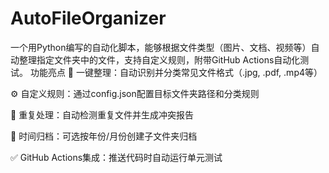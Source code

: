 # AutoFileOrganizer
一个用Python编写的自动化脚本，能够根据文件类型（图片、文档、视频等）自动整理指定文件夹中的文件，支持自定义规则，附带GitHub Actions自动化测试。
功能亮点
📂 一键整理：自动识别并分类常见文件格式（.jpg, .pdf, .mp4等）

⚙️ 自定义规则：通过config.json配置目标文件夹路径和分类规则

🧹 重复处理：自动检测重复文件并生成冲突报告

📅 时间归档：可选按年份/月份创建子文件夹归档

✅ GitHub Actions集成：推送代码时自动运行单元测试

